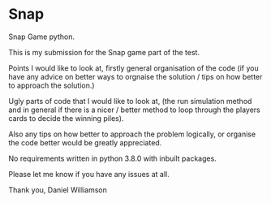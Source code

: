 # Snap
Snap Game python.

This is my submission for the Snap game part of the test. 

Points I would like to look at, firstly general organisation of the code (if you have any advice on better ways to orgnaise the solution / tips on how better to approach the solution.)

Ugly parts of code that I would like to look at, (the run simulation method and in general if there is a nicer / better method to loop through the players cards to decide the winning piles).

Also any tips on how better to approach the problem logically, or organise the code better would be greatly appreciated. 

No requirements written in python 3.8.0 with inbuilt packages.

Please let me know if you have any issues at all.

Thank you,
Daniel Williamson
